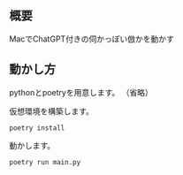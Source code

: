 ## 概要
MacでChatGPT付きの伺かっぽい倣かを動かす

## 動かし方
pythonとpoetryを用意します。
（省略）

仮想環境を構築します。
```
poetry install
```
動かします。
```
poetry run main.py
```

